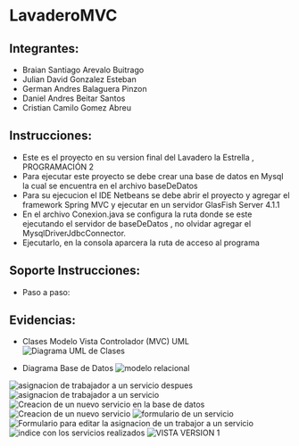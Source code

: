 # LavaderoMVC
## Integrantes:
- Braian Santiago Arevalo Buitrago
- Julian David Gonzalez Esteban
- German Andres Balaguera Pinzon
- Daniel Andres Beitar Santos
- Cristian Camilo Gomez Abreu
## Instrucciones:
* Este es el proyecto en su version final del Lavadero la Estrella , PROGRAMACIÓN 2 
* Para ejecutar este proyecto se debe crear una base de datos en Mysql la cual se encuentra en el archivo baseDeDatos
* Para su ejecucion el IDE Netbeans se debe abrir el proyecto y agregar el framework Spring MVC y ejecutar en un servidor GlasFish Server 4.1.1 
* En el archivo Conexion.java se configura la ruta donde se este ejecutando el servidor de baseDeDatos , no olvidar agregar el MysqlDriverJdbcConnector.
* Ejecutarlo, en la consola aparcera la ruta de acceso al programa
## Soporte Instrucciones:
* Paso a paso:

## Evidencias:
* Clases Modelo Vista Controlador (MVC) UML
![Diagrama UML de Clases](https://user-images.githubusercontent.com/95037321/143528511-516a6f4c-e6c3-4a92-9144-23aa92dbe8be.png)

* Diagrama Base de Datos
![modelo relacional](https://user-images.githubusercontent.com/95037321/143525561-96f56145-8a06-4651-ace1-cc7c23300496.PNG)

![asignacion de trabajador a un servicio despues](https://user-images.githubusercontent.com/95037321/143524049-2b48f87f-a838-411b-b033-9ca256b08c9d.PNG)
![asignacion de trabajador a un servicio](https://user-images.githubusercontent.com/95037321/143525279-6ee1fad4-0fe0-480f-bb03-cc03cbf00824.PNG)
![Creacion de un nuevo servicio en la base de datos](https://user-images.githubusercontent.com/95037321/143525353-114c2d57-d654-496c-a8e7-6adbc6ef01b2.PNG)
![Creacion de un nuevo servicio](https://user-images.githubusercontent.com/95037321/143525411-88245a6b-d35a-4901-a632-77e419bbce45.PNG)
![formulario de un servicio](https://user-images.githubusercontent.com/95037321/143525449-590fee1b-1dba-4366-9718-dfbbd33612bc.PNG)
![Formulario para editar la asignacion de un trabajor a un servicio](https://user-images.githubusercontent.com/95037321/143525498-2e7b1f6e-d937-486a-a2f8-7cf21daa9342.PNG)
![indice con los servicios realizados](https://user-images.githubusercontent.com/95037321/143525526-1d6f3211-19f4-4ebc-81f5-9e69d321e984.PNG)
![VISTA VERSION 1](https://user-images.githubusercontent.com/95037321/143525599-a63f97fb-53e4-469c-8899-6a4d0b778821.PNG)
 
